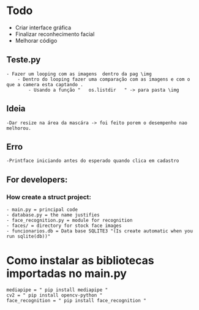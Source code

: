 # Todo

- Criar interface gráfica
- Finalizar reconhecimento facial
- Melhorar código

##  Teste.py
    - Fazer um looping com as imagens  dentro da pag \img
        - Dentro do looping fazer uma comparação com as imagens e com o que a camera esta captando .
            - Usando a função "   os.listdir   " -> para pasta \img

## Ideia
    -Dar resize na área da mascára -> foi feito porem o desempenho nao melhorou.

## Erro
    -Printface iniciando antes do esperado quando clica em cadastro




## For developers:
### How create a struct project:
    - main.py = principal code
    - database.py = the name justifies
    - face_recognition.py = module for recognition
    - faces/ = directory for stock face images
    - funcionarios.db = Data base SQLITE3 "(Is create automatic when you run sqlite(db))"

# Como instalar as bibliotecas importadas no main.py
    mediapipe = " pip install mediapipe "
    cv2 = " pip install opencv-python "
    face_recognition = " pip install face_recognition "
